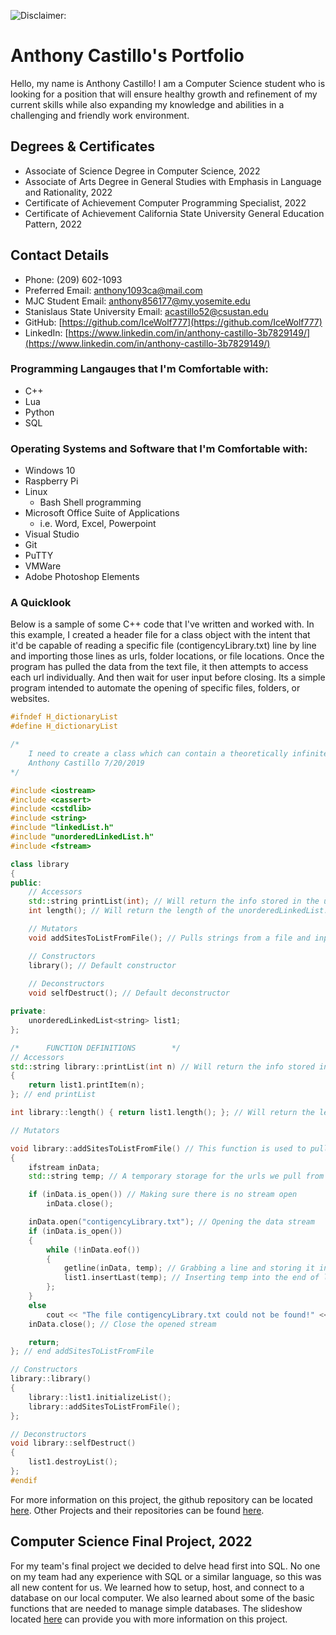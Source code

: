 ![Disclaimer:](https://networks.imdea.org/wp-content/uploads/2021/09/media-file-code-900x500.png "I do not own this picture.")
# Anthony Castillo's Portfolio

Hello, my name is Anthony Castillo! I am a Computer Science student who is looking for a position that will ensure healthy growth and refinement of my current skills while also expanding my knowledge and abilities in a challenging and friendly work environment.

## Degrees & Certificates
- Associate of Science Degree in Computer Science, 2022
- Associate of Arts Degree in General Studies with Emphasis in Language and Rationality, 2022
- Certificate of Achievement Computer Programming Specialist, 2022
- Certificate of Achievement California State University General Education Pattern, 2022

## Contact Details
- Phone: (209) 602-1093
- Preferred Email: [anthony1093ca@mail.com](anthony1093ca@mail.com)
- MJC Student Email: [anthony856177@my.yosemite.edu](anthony856177@my.yosemite.edu)
- Stanislaus State University Email:  [acastillo52@csustan.edu](acastillo52@csustan.edu)
- GitHub: [https://github.com/IceWolf777](https://github.com/IceWolf777)
- LinkedIn: [https://www.linkedin.com/in/anthony-castillo-3b7829149/](https://www.linkedin.com/in/anthony-castillo-3b7829149/)

### Programming Langauges that I'm Comfortable with:
- C++
- Lua
- Python
- SQL

### Operating Systems and Software that I'm Comfortable with:
- Windows 10
- Raspberry Pi
- Linux
    - Bash Shell programming
- Microsoft Office Suite of Applications
    - i.e. Word, Excel, Powerpoint
- Visual Studio
- Git
- PuTTY
- VMWare
- Adobe Photoshop Elements

### A Quicklook

Below is a sample of some C++ code that I've written and worked with. In this example, I created a header file for a class object with the intent that it'd be capable of reading a specific file (contigencyLibrary.txt) line by line and importing those lines as urls, folder locations, or file locations. Once the program has pulled the data from the text file, it then attempts to access each url individually. And then wait for user input before closing. Its a simple program intended to automate the opening of specific files, folders, or websites.

```c++
#ifndef H_dictionaryList
#define H_dictionaryList

/*
	I need to create a class which can contain a theoretically infinite number of urls and output that url to what ever function is calling them.
	Anthony Castillo 7/20/2019
*/

#include <iostream>
#include <cassert>
#include <cstdlib>
#include <string>
#include "linkedList.h"
#include "unorderedLinkedList.h"
#include <fstream>

class library
{
public:
	// Accessors
	std::string printList(int); // Will return the info stored in the unorderedLinkedList node #int.
	int length(); // Will return the length of the unorderedLinkedList.

	// Mutators
	void addSitesToListFromFile(); // Pulls strings from a file and inputs it into our lists for easy add-ability

	// Constructors
	library(); // Default constructor
	
	// Deconstructors
	void selfDestruct(); // Default deconstructor

private:
	unorderedLinkedList<string> list1;
};

/*		FUNCTION DEFINITIONS		*/
// Accessors
std::string library::printList(int n) // Will return the info stored in the unorderedLinkedList node numbered n.
{
	return list1.printItem(n);
}; // end printList

int library::length() { return list1.length(); }; // Will return the length of the unorderedLinkedList.

// Mutators

void library::addSitesToListFromFile() // This function is used to pull urls from a file and input them into an unorderedLinkedList
{
	ifstream inData;
	std::string temp; // A temporary storage for the urls we pull from the file

	if (inData.is_open()) // Making sure there is no stream open
		inData.close();

	inData.open("contigencyLibrary.txt"); // Opening the data stream
	if (inData.is_open())
	{
		while (!inData.eof())
		{
			getline(inData, temp); // Grabbing a line and storing it in temp
			list1.insertLast(temp); // Inserting temp into the end of list1
		};
	}
	else
		cout << "The file contigencyLibrary.txt could not be found!" << endl << "No sites could be imported." << endl;
	inData.close(); // Close the opened stream

	return;
}; // end addSitesToListFromFile

// Constructors
library::library()
{
	library::list1.initializeList();
	library::addSitesToListFromFile();
};

// Deconstructors
void library::selfDestruct()
{
	list1.destroyList();
};
#endif
```

For more information on this project, the github repository can be located [here](https://github.com/IceWolf777/Contingency). Other Projects and their repositories can be found [here](https://github.com/IceWolf777?tab=repositories).

## Computer Science Final Project, 2022

For my team's final project we decided to delve head first into SQL. No one on my team had any experience with SQL or a similar language, so this was all new content for us. We learned how to setup, host, and connect to a database on our local computer. We also learned about some of the basic functions that are needed to manage simple databases. The slideshow located [here](https://github.com/IceWolf777/IceWolf777.github.io/blob/21b0646072bc6d2708b8aff08b1007c8a428187a/finalProject_Presentation.pdf) can provide you with more information on this project.
